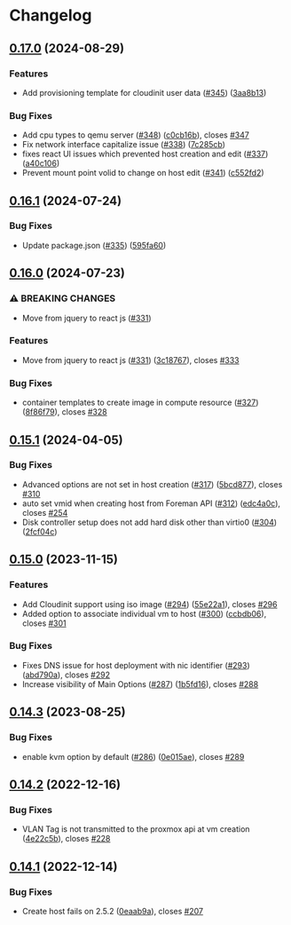 # Changelog

## [0.17.0](https://github.com/theforeman/foreman_fog_proxmox/compare/v0.16.1...v0.17.0) (2024-08-29)


### Features

* Add provisioning template for cloudinit user data ([#345](https://github.com/theforeman/foreman_fog_proxmox/issues/345)) ([3aa8b13](https://github.com/theforeman/foreman_fog_proxmox/commit/3aa8b1368675bc75cb1fbf35ee6135f49e5a59a6))


### Bug Fixes

* Add cpu types to qemu server ([#348](https://github.com/theforeman/foreman_fog_proxmox/issues/348)) ([c0cb16b](https://github.com/theforeman/foreman_fog_proxmox/commit/c0cb16b584cca158ad3b1303d421fcafe04b0d12)), closes [#347](https://github.com/theforeman/foreman_fog_proxmox/issues/347)
* Fix network interface capitalize issue ([#338](https://github.com/theforeman/foreman_fog_proxmox/issues/338)) ([7c285cb](https://github.com/theforeman/foreman_fog_proxmox/commit/7c285cb6e9293d0c484d1d79e181f56a30584588))
* fixes react UI issues which prevented host creation and edit ([#337](https://github.com/theforeman/foreman_fog_proxmox/issues/337)) ([a40c106](https://github.com/theforeman/foreman_fog_proxmox/commit/a40c1061f7a5a71dd8f13279ce3ed43fb97e0d72))
* Prevent mount point volid to change on host edit ([#341](https://github.com/theforeman/foreman_fog_proxmox/issues/341)) ([c552fd2](https://github.com/theforeman/foreman_fog_proxmox/commit/c552fd20b8be20b81a25b09e173ce9f91b3eec19))

## [0.16.1](https://github.com/theforeman/foreman_fog_proxmox/compare/v0.16.0...v0.16.1) (2024-07-24)


### Bug Fixes

* Update package.json ([#335](https://github.com/theforeman/foreman_fog_proxmox/issues/335)) ([595fa60](https://github.com/theforeman/foreman_fog_proxmox/commit/595fa60c04654571a2cacfb894440c63a61df45a))

## [0.16.0](https://github.com/theforeman/foreman_fog_proxmox/compare/v0.15.1...v0.16.0) (2024-07-23)


### ⚠ BREAKING CHANGES

* Move from jquery to react js ([#331](https://github.com/theforeman/foreman_fog_proxmox/issues/331))

### Features

* Move from jquery to react js ([#331](https://github.com/theforeman/foreman_fog_proxmox/issues/331)) ([3c18767](https://github.com/theforeman/foreman_fog_proxmox/commit/3c18767237c74bc61c71871506c698ab220b55a1)), closes [#333](https://github.com/theforeman/foreman_fog_proxmox/issues/333)


### Bug Fixes

* container templates to create image in compute resource ([#327](https://github.com/theforeman/foreman_fog_proxmox/issues/327)) ([8f86f79](https://github.com/theforeman/foreman_fog_proxmox/commit/8f86f79f74606be8b0ccfc6ec89f2f1b729f68f4)), closes [#328](https://github.com/theforeman/foreman_fog_proxmox/issues/328)

## [0.15.1](https://github.com/theforeman/foreman_fog_proxmox/compare/v0.15.0...v0.15.1) (2024-04-05)


### Bug Fixes

* Advanced options are not set in host creation ([#317](https://github.com/theforeman/foreman_fog_proxmox/issues/317)) ([5bcd877](https://github.com/theforeman/foreman_fog_proxmox/commit/5bcd87796a8f26725a79397904911252b5991f6f)), closes [#310](https://github.com/theforeman/foreman_fog_proxmox/issues/310)
* auto set vmid when creating host from Foreman API ([#312](https://github.com/theforeman/foreman_fog_proxmox/issues/312)) ([edc4a0c](https://github.com/theforeman/foreman_fog_proxmox/commit/edc4a0c93a5a1d5c0ed336174147a62cbc241e86)), closes [#254](https://github.com/theforeman/foreman_fog_proxmox/issues/254)
* Disk controller setup does not add hard disk other than virtio0 ([#304](https://github.com/theforeman/foreman_fog_proxmox/issues/304)) ([2fcf04c](https://github.com/theforeman/foreman_fog_proxmox/commit/2fcf04c84d2071c9ab3b15f1d4004da4e0567903))

## [0.15.0](https://github.com/theforeman/foreman_fog_proxmox/compare/v0.14.3...v0.15.0) (2023-11-15)


### Features

* Add Cloudinit support using iso image ([#294](https://github.com/theforeman/foreman_fog_proxmox/issues/294)) ([55e22a1](https://github.com/theforeman/foreman_fog_proxmox/commit/55e22a1f58c78371870a25aae9d14f62a096a42d)), closes [#296](https://github.com/theforeman/foreman_fog_proxmox/issues/296)
* Added option to associate individual vm to host ([#300](https://github.com/theforeman/foreman_fog_proxmox/issues/300)) ([ccbdb06](https://github.com/theforeman/foreman_fog_proxmox/commit/ccbdb0664d32e48aba47847a2a89bba7a2ba54f3)), closes [#301](https://github.com/theforeman/foreman_fog_proxmox/issues/301)


### Bug Fixes

* Fixes DNS issue for host deployment with nic identifier ([#293](https://github.com/theforeman/foreman_fog_proxmox/issues/293)) ([abd790a](https://github.com/theforeman/foreman_fog_proxmox/commit/abd790a7f286e4fffc4d80a4415af2a44c9baa0c)), closes [#292](https://github.com/theforeman/foreman_fog_proxmox/issues/292)
* Increase visibility of Main Options ([#287](https://github.com/theforeman/foreman_fog_proxmox/issues/287)) ([1b5fd16](https://github.com/theforeman/foreman_fog_proxmox/commit/1b5fd16f73a18adb521d661db555bcae5b20ff0c)), closes [#288](https://github.com/theforeman/foreman_fog_proxmox/issues/288)

## [0.14.3](https://github.com/theforeman/foreman_fog_proxmox/compare/v0.14.2...v0.14.3) (2023-08-25)


### Bug Fixes

* enable kvm option by default ([#286](https://github.com/theforeman/foreman_fog_proxmox/issues/286)) ([0e015ae](https://github.com/theforeman/foreman_fog_proxmox/commit/0e015ae2843d5e41a202d2bf200a6780eab5e5ad)), closes [#289](https://github.com/theforeman/foreman_fog_proxmox/issues/289)

## [0.14.2](https://github.com/theforeman/foreman_fog_proxmox/compare/v0.14.1...v0.14.2) (2022-12-16)


### Bug Fixes

* VLAN Tag is not transmitted to the proxmox api at vm creation ([4e22c5b](https://github.com/theforeman/foreman_fog_proxmox/commit/4e22c5b9e761aeb63707c184645b13fa0f7826c6)), closes [#228](https://github.com/theforeman/foreman_fog_proxmox/issues/228)

## [0.14.1](https://github.com/theforeman/foreman_fog_proxmox/compare/v0.14.0...v0.14.1) (2022-12-14)


### Bug Fixes

* Create host fails on 2.5.2 ([0eaab9a](https://github.com/theforeman/foreman_fog_proxmox/commit/0eaab9ae118e3ab7ee7b0b064c45cba1ab0438f7)), closes [#207](https://github.com/theforeman/foreman_fog_proxmox/issues/207)
